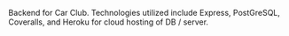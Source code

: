 Backend for Car Club. Technologies utilized include Express, PostGreSQL, Coveralls, and Heroku for cloud hosting of DB / server.
